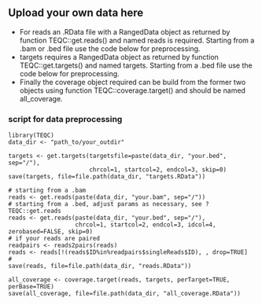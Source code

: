 ## Upload your own data here

* For reads an .RData file with a RangedData object as returned by function TEQC::get.reads() and named reads is required. Starting from a .bam or .bed file use the code below for preprocessing. 
* targets requires a RangedData object as returned by function TEQC::get.targets() and named targets. Starting from a .bed file use the code below for preprocessing. 
* Finally the coverage object required can be build from the former two objects using function TEQC::coverage.target() and should be named all_coverage.

### script for data preprocessing

```{r}
library(TEQC)
data_dir <- "path_to/your_outdir"

targets <- get.targets(targetsfile=paste(data_dir, "your.bed", sep="/"), 
                       chrcol=1, startcol=2, endcol=3, skip=0)
save(targets, file=file.path(data_dir, "targets.RData"))

# starting from a .bam
reads <- get.reads(paste(data_dir, "your.bam", sep="/"))
# starting from a .bed, adjust params as necessary, see ?TEQC::get.reads
reads <- get.reads(paste(data_dir, "your.bed", sep="/"), 
                   chrcol=1, startcol=2, endcol=3, idcol=4, zerobased=FALSE, skip=0)
# if your reads are paired
readpairs <- reads2pairs(reads)
reads <- reads[!(reads$ID%in%readpairs$singleReads$ID), , drop=TRUE]
#
save(reads, file=file.path(data_dir, "reads.RData"))

all_coverage <- coverage.target(reads, targets, perTarget=TRUE, perBase=TRUE)
save(all_coverage, file=file.path(data_dir, "all_coverage.RData"))
```
